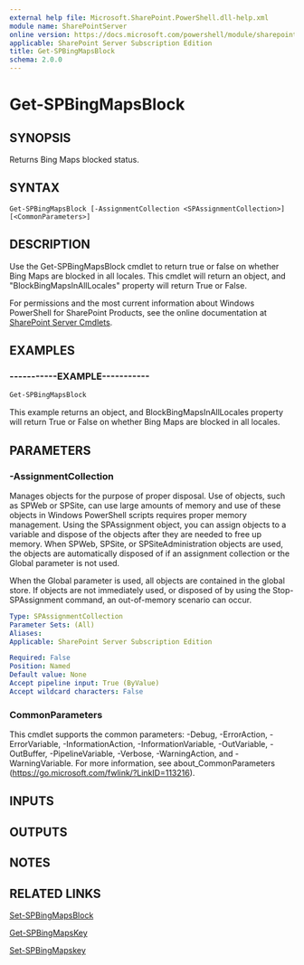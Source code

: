 ```yaml
---
external help file: Microsoft.SharePoint.PowerShell.dll-help.xml
module name: SharePointServer
online version: https://docs.microsoft.com/powershell/module/sharepoint-server/get-spbingmapsblock
applicable: SharePoint Server Subscription Edition
title: Get-SPBingMapsBlock
schema: 2.0.0
---
```


# Get-SPBingMapsBlock

## SYNOPSIS

Returns Bing Maps blocked status.



## SYNTAX

```
Get-SPBingMapsBlock [-AssignmentCollection <SPAssignmentCollection>] [<CommonParameters>]
```

## DESCRIPTION
Use the Get-SPBingMapsBlock cmdlet to return true or false on whether Bing Maps are blocked in all locales.
This cmdlet will return an object, and "BlockBingMapsInAllLocales" property will return True or False.

For permissions and the most current information about Windows PowerShell for SharePoint Products, see the online documentation at [SharePoint Server Cmdlets](https://docs.microsoft.com/powershell/sharepoint/sharepoint-server/sharepoint-server-cmdlets).

## EXAMPLES

### -----------EXAMPLE----------- 
```powershell
Get-SPBingMapsBlock
```

This example returns an object, and BlockBingMapsInAllLocales property will return True or False on whether Bing Maps are blocked in all locales.

## PARAMETERS

### -AssignmentCollection
Manages objects for the purpose of proper disposal.
Use of objects, such as SPWeb or SPSite, can use large amounts of memory and use of these objects in Windows PowerShell scripts requires proper memory management.
Using the SPAssignment object, you can assign objects to a variable and dispose of the objects after they are needed to free up memory.
When SPWeb, SPSite, or SPSiteAdministration objects are used, the objects are automatically disposed of if an assignment collection or the Global parameter is not used.

When the Global parameter is used, all objects are contained in the global store.
If objects are not immediately used, or disposed of by using the Stop-SPAssignment command, an out-of-memory scenario can occur.

```yaml
Type: SPAssignmentCollection
Parameter Sets: (All)
Aliases: 
Applicable: SharePoint Server Subscription Edition

Required: False
Position: Named
Default value: None
Accept pipeline input: True (ByValue)
Accept wildcard characters: False
```

### CommonParameters
This cmdlet supports the common parameters: -Debug, -ErrorAction, -ErrorVariable, -InformationAction, -InformationVariable, -OutVariable, -OutBuffer, -PipelineVariable, -Verbose, -WarningAction, and -WarningVariable. For more information, see about_CommonParameters (https://go.microsoft.com/fwlink/?LinkID=113216).

## INPUTS

## OUTPUTS

## NOTES

## RELATED LINKS

[Set-SPBingMapsBlock](Set-SPBingMapsBlock.md)

[Get-SPBingMapsKey](Get-SPBingMapsKey.md)

[Set-SPBingMapskey](Set-SPBingMapskey.md)

